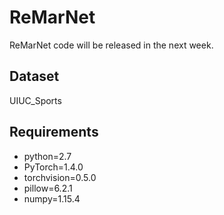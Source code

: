 # ReMarNet
ReMarNet code will be released in the next week.

## Dataset
UIUC_Sports

## Requirements
* python=2.7
* PyTorch=1.4.0
* torchvision=0.5.0
* pillow=6.2.1
* numpy=1.15.4
